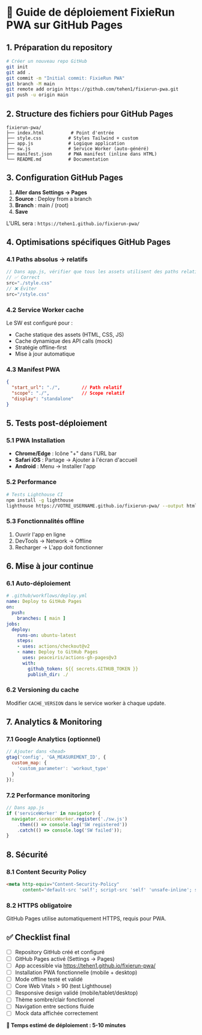 # 🚀 Guide de déploiement FixieRun PWA sur GitHub Pages

## 1. Préparation du repository

```bash
# Créer un nouveau repo GitHub
git init
git add .
git commit -m "Initial commit: FixieRun PWA"
git branch -M main
git remote add origin https://github.com/tehen1/fixierun-pwa.git
git push -u origin main
```

## 2. Structure des fichiers pour GitHub Pages

```
fixierun-pwa/
├── index.html          # Point d'entrée
├── style.css          # Styles Tailwind + custom
├── app.js             # Logique application
├── sw.js              # Service Worker (auto-généré)
├── manifest.json      # PWA manifest (inline dans HTML)
└── README.md          # Documentation
```

## 3. Configuration GitHub Pages

1. **Aller dans Settings → Pages**
2. **Source** : Deploy from a branch
3. **Branch** : main / (root)
4. **Save**

L'URL sera : `https://tehen1.github.io/fixierun-pwa/`

## 4. Optimisations spécifiques GitHub Pages

### 4.1 Paths absolus → relatifs
```javascript
// Dans app.js, vérifier que tous les assets utilisent des paths relatifs
// ✅ Correct
src="./style.css"
// ❌ Éviter  
src="/style.css"
```

### 4.2 Service Worker cache
Le SW est configuré pour :
- Cache statique des assets (HTML, CSS, JS)
- Cache dynamique des API calls (mock)
- Stratégie offline-first
- Mise à jour automatique

### 4.3 Manifest PWA
```json
{
  "start_url": "./",        // Path relatif
  "scope": "./",            // Scope relatif
  "display": "standalone"
}
```

## 5. Tests post-déploiement

### 5.1 PWA Installation
- **Chrome/Edge** : Icône "+" dans l'URL bar
- **Safari iOS** : Partage → Ajouter à l'écran d'accueil
- **Android** : Menu → Installer l'app

### 5.2 Performance
```bash
# Tests Lighthouse CI
npm install -g lighthouse
lighthouse https://VOTRE_USERNAME.github.io/fixierun-pwa/ --output html
```

### 5.3 Fonctionnalités offline
1. Ouvrir l'app en ligne
2. DevTools → Network → Offline
3. Recharger → L'app doit fonctionner

## 6. Mise à jour continue

### 6.1 Auto-déploiement
```yaml
# .github/workflows/deploy.yml
name: Deploy to GitHub Pages
on:
  push:
    branches: [ main ]
jobs:
  deploy:
    runs-on: ubuntu-latest
    steps:
    - uses: actions/checkout@v2
    - name: Deploy to GitHub Pages
      uses: peaceiris/actions-gh-pages@v3
      with:
        github_token: ${{ secrets.GITHUB_TOKEN }}
        publish_dir: ./
```

### 6.2 Versioning du cache
Modifier `CACHE_VERSION` dans le service worker à chaque update.

## 7. Analytics & Monitoring

### 7.1 Google Analytics (optionnel)
```javascript
// Ajouter dans <head>
gtag('config', 'GA_MEASUREMENT_ID', {
  custom_map: {
    'custom_parameter': 'workout_type'
  }
});
```

### 7.2 Performance monitoring
```javascript
// Dans app.js
if ('serviceWorker' in navigator) {
  navigator.serviceWorker.register('./sw.js')
    .then(() => console.log('SW registered'))
    .catch(() => console.log('SW failed'));
}
```

## 8. Sécurité

### 8.1 Content Security Policy
```html
<meta http-equiv="Content-Security-Policy" 
      content="default-src 'self'; script-src 'self' 'unsafe-inline'; style-src 'self' 'unsafe-inline';">
```

### 8.2 HTTPS obligatoire
GitHub Pages utilise automatiquement HTTPS, requis pour PWA.

## ✅ Checklist final

- [ ] Repository GitHub créé et configuré
- [ ] GitHub Pages activé (Settings → Pages)
- [ ] App accessible via https://tehen1.github.io/fixierun-pwa/
- [ ] Installation PWA fonctionnelle (mobile + desktop)
- [ ] Mode offline testé et validé  
- [ ] Core Web Vitals > 90 (test Lighthouse)
- [ ] Responsive design validé (mobile/tablet/desktop)
- [ ] Thème sombre/clair fonctionnel
- [ ] Navigation entre sections fluide
- [ ] Mock data affichée correctement

**🎯 Temps estimé de déploiement : 5-10 minutes**